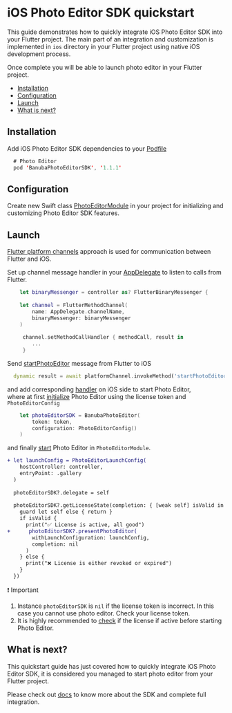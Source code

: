 # iOS Photo Editor SDK quickstart

This guide demonstrates how to quickly integrate iOS Photo Editor SDK into your Flutter project.
The main part of an integration and customization is implemented in ```ios``` directory
in your Flutter project using native iOS development process.

Once complete you will be able to launch photo editor in your Flutter project.

- [Installation](#Installation)
- [Configuration](#configuration)
- [Launch](#Launch)
- [What is next?](#What-is-next)

## Installation
Add iOS Photo Editor SDK dependencies to your [Podfile](../ios/Podfile)
```swift
  # Photo Editor
  pod 'BanubaPhotoEditorSDK', '1.1.1'
```

## Configuration
Create new Swift class [PhotoEditorModule](../ios/Runner/PhotoEditorModule.swift) in your project for initializing and customizing Photo Editor SDK features.

## Launch

[Flutter platform channels](https://docs.flutter.dev/development/platform-integration/platform-channels) approach is used for communication between Flutter and iOS.

Set up channel message handler in your [AppDelegate](../ios/Runner/AppDelegate.swift#L42) to listen to calls from Flutter.
```swift
    let binaryMessenger = controller as? FlutterBinaryMessenger {
            
    let channel = FlutterMethodChannel(
        name: AppDelegate.channelName,
        binaryMessenger: binaryMessenger
    )
            
     channel.setMethodCallHandler { methodCall, result in
        ... 
     }
```

Send [startPhotoEditor](../lib/main.dart#L65) message from Flutter to iOS
```dart
  dynamic result = await platformChannel.invokeMethod('startPhotoEditor', LICENSE_TOKEN);
```
and add corresponding [handler](../ios/Runner/AppDelegate.swift#L101) on iOS side to start Photo Editor,  
where at first [initialize](../ios/Runner/PhotoEditorModule.swift#L17) Photo Editor using the license token and ```PhotoEditorConfig``` 
```swift
    let photoEditorSDK = BanubaPhotoEditor(
        token: token,
        configuration: PhotoEditorConfig()
    )
```

and finally [start](../ios/Runner/PhotoEditorModule.swift#L40) Photo Editor in ```PhotoEditorModule```.
```diff
+ let launchConfig = PhotoEditorLaunchConfig(
    hostController: controller,
    entryPoint: .gallery
  )
  
  photoEditorSDK?.delegate = self
        
  photoEditorSDK?.getLicenseState(completion: { [weak self] isValid in
    guard let self else { return }
    if isValid {
      print("✅ License is active, all good")
+      photoEditorSDK?.presentPhotoEditor(
        withLaunchConfiguration: launchConfig,
        completion: nil
      )
    } else {
      print("❌ License is either revoked or expired")
    }
  })
```

:exclamation: Important  
1. Instance ```photoEditorSDK``` is ```nil``` if the license token is incorrect. In this case you cannot use photo editor. Check your license token.
2. It is highly recommended to [check](../ios/Runner/PhotoEditorModule.swift#L104) if the license if active before starting Photo Editor.

## What is next?
This quickstart guide has just covered how to quickly integrate iOS Photo Editor SDK,
it is considered you managed to start photo editor from your Flutter project.

Please check out [docs](https://docs.banuba.com/ve-pe-sdk/docs/ios/pe-requirements) to know more about the SDK and complete full integration.